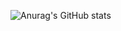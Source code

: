 ![Anurag's GitHub stats](https://github-readme-stats.vercel.app/api?username=Siianchan&show_icons=true&theme=transparent)
